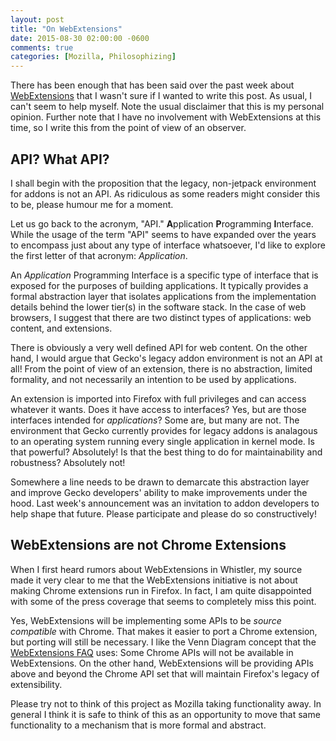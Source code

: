 ```yaml
---
layout: post
title: "On WebExtensions"
date: 2015-08-30 02:00:00 -0600
comments: true
categories: [Mozilla, Philosophizing]
---
```

There has been enough that has been said over the past week about [WebExtensions](https://blog.mozilla.org/addons/2015/08/21/the-future-of-developing-firefox-add-ons/) 
that I wasn't sure if I wanted to write this post. As usual, I can't seem to 
help myself. Note the usual disclaimer that this is my personal opinion. Further 
note that I have no involvement with WebExtensions at this time, so I write this 
from the point of view of an observer.

API? What API?
--------------

I shall begin with the proposition that the legacy, non-jetpack 
environment for addons is not an API. As ridiculous as some readers might 
consider this to be, please humour me for a moment.

Let us go back to the acronym, "API." **A**pplication **P**rogramming **I**nterface. 
While the usage of the term "API" seems to have expanded over the years to encompass 
just about any type of interface whatsoever, I'd like to explore the first letter of that 
acronym: *Application*.

An *Application* Programming Interface is a specific type of interface that is 
exposed for the purposes of building applications. It typically provides a 
formal abstraction layer that isolates applications from the implementation 
details behind the lower tier(s) in the software stack. In the case of web 
browsers, I suggest that there are two distinct types of applications: 
web content, and extensions.

There is obviously a very well defined API for web content. On the other hand, 
I would argue that Gecko's legacy addon environment is not an API at all! From 
the point of view of an extension, there is no abstraction, limited formality, 
and not necessarily an intention to be used by applications.

An extension is imported into Firefox with full privileges and can access whatever 
it wants. Does it have access to interfaces? Yes, but are those interfaces intended 
for *applications*? Some are, but many are not. The environment that Gecko
currently provides for legacy addons is analagous to an operating system running 
every single application in kernel mode. Is that powerful? Absolutely! Is that 
the best thing to do for maintainability and robustness? Absolutely not!

Somewhere a line needs to be drawn to demarcate this abstraction layer and
improve Gecko developers' ability to make improvements under the hood. Last
week's announcement was an invitation to addon developers to help shape that
future. Please participate and please do so constructively!

WebExtensions are not Chrome Extensions
---------------------------------------

When I first heard rumors about WebExtensions in Whistler, my source made it 
very clear to me that the WebExtensions initiative is not about making Chrome
extensions run in Firefox. In fact, I am quite disappointed with some of the 
press coverage that seems to completely miss this point.

Yes, WebExtensions will be implementing some APIs to be *source compatible* 
with Chrome. That makes it easier to port a Chrome extension, but porting will 
still be necessary. I like the Venn Diagram concept that the [WebExtensions FAQ](https://wiki.mozilla.org/WebExtensions/FAQ) 
uses: Some Chrome APIs will not be available in WebExtensions. On the other hand,
WebExtensions will be providing APIs above and beyond the Chrome API set that 
will maintain Firefox's legacy of extensibility.

Please try not to think of this project as Mozilla taking functionality away. 
In general I think it is safe to think of this as an opportunity to move that 
same functionality to a mechanism that is more formal and abstract.
